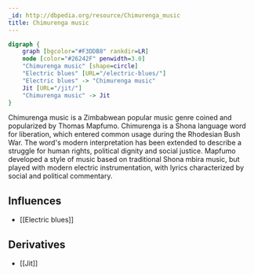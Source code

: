 ```yaml
---
_id: http://dbpedia.org/resource/Chimurenga_music
title: Chimurenga music
---
```


```dot
digraph {
	graph [bgcolor="#F3DDB8" rankdir=LR]
	node [color="#26242F" penwidth=3.0]
	"Chimurenga music" [shape=circle]
	"Electric blues" [URL="/electric-blues/"]
	"Electric blues" -> "Chimurenga music"
	Jit [URL="/jit/"]
	"Chimurenga music" -> Jit
}
```

Chimurenga music is a Zimbabwean popular music genre coined and popularized by Thomas Mapfumo. Chimurenga is a Shona language word for liberation, which entered common usage during the Rhodesian Bush War. The word's modern interpretation has been extended to describe a struggle for human rights, political dignity and social justice. Mapfumo developed a style of music based on traditional Shona mbira music, but played with modern electric instrumentation, with lyrics characterized by social and political commentary.

## Influences
- [[Electric blues]]

## Derivatives
- [[Jit]]
